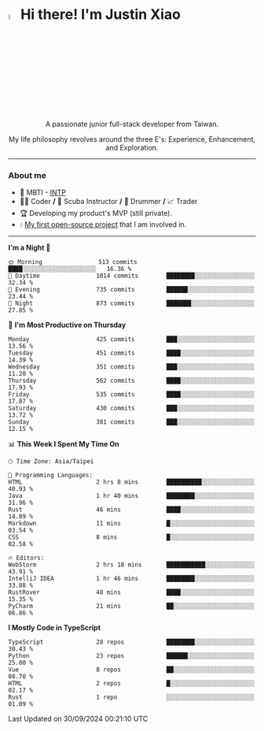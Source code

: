 # <img src="https://media.giphy.com/media/hvRJCLFzcasrR4ia7z/giphy.gif" width="5%">Hi there! I'm Justin Xiao
<p align="center">A passionate junior full-stack developer from Taiwan.  </p>
<p align="center">My life philosophy revolves around the three E's: Experience, Enhancement, and Exploration.</p>

---
### About me
- 👀 MBTI - [INTP](https://www.16personalities.com/intp-personality)
- 👨‍💻 Coder **/** 🤿 Scuba Instructor **/** 🥁 Drummer **/** 📈 Trader
- 🏆 Developing my product's MVP (still private).
- 💧 [My first open-source project](https://github.com/Game-as-a-Service/Game-Lobby-Web) that I am involved in.

---
<!--START_SECTION:waka-->
**I'm a Night 🦉** 

```text
🌞 Morning                513 commits         ████░░░░░░░░░░░░░░░░░░░░░   16.36 % 
🌆 Daytime                1014 commits        ████████░░░░░░░░░░░░░░░░░   32.34 % 
🌃 Evening                735 commits         ██████░░░░░░░░░░░░░░░░░░░   23.44 % 
🌙 Night                  873 commits         ███████░░░░░░░░░░░░░░░░░░   27.85 % 
```
📅 **I'm Most Productive on Thursday** 

```text
Monday                   425 commits         ███░░░░░░░░░░░░░░░░░░░░░░   13.56 % 
Tuesday                  451 commits         ████░░░░░░░░░░░░░░░░░░░░░   14.39 % 
Wednesday                351 commits         ███░░░░░░░░░░░░░░░░░░░░░░   11.20 % 
Thursday                 562 commits         ████░░░░░░░░░░░░░░░░░░░░░   17.93 % 
Friday                   535 commits         ████░░░░░░░░░░░░░░░░░░░░░   17.07 % 
Saturday                 430 commits         ███░░░░░░░░░░░░░░░░░░░░░░   13.72 % 
Sunday                   381 commits         ███░░░░░░░░░░░░░░░░░░░░░░   12.15 % 
```


📊 **This Week I Spent My Time On** 

```text
🕑︎ Time Zone: Asia/Taipei

💬 Programming Languages: 
HTML                     2 hrs 8 mins        ██████████░░░░░░░░░░░░░░░   40.93 % 
Java                     1 hr 40 mins        ████████░░░░░░░░░░░░░░░░░   31.96 % 
Rust                     46 mins             ████░░░░░░░░░░░░░░░░░░░░░   14.89 % 
Markdown                 11 mins             █░░░░░░░░░░░░░░░░░░░░░░░░   03.54 % 
CSS                      8 mins              █░░░░░░░░░░░░░░░░░░░░░░░░   02.58 % 

🔥 Editors: 
WebStorm                 2 hrs 18 mins       ███████████░░░░░░░░░░░░░░   43.91 % 
IntelliJ IDEA            1 hr 46 mins        ████████░░░░░░░░░░░░░░░░░   33.88 % 
RustRover                48 mins             ████░░░░░░░░░░░░░░░░░░░░░   15.35 % 
PyCharm                  21 mins             ██░░░░░░░░░░░░░░░░░░░░░░░   06.86 % 
```

**I Mostly Code in TypeScript** 

```text
TypeScript               28 repos            ████████░░░░░░░░░░░░░░░░░   30.43 % 
Python                   23 repos            ██████░░░░░░░░░░░░░░░░░░░   25.00 % 
Vue                      8 repos             ██░░░░░░░░░░░░░░░░░░░░░░░   08.70 % 
HTML                     2 repos             █░░░░░░░░░░░░░░░░░░░░░░░░   02.17 % 
Rust                     1 repo              ░░░░░░░░░░░░░░░░░░░░░░░░░   01.09 % 
```




 Last Updated on 30/09/2024 00:21:10 UTC
<!--END_SECTION:waka-->

